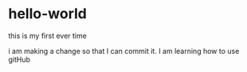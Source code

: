 # hello-world
this is my first ever time

i am making a change so that I can commit it. I am learning how to use gitHub
